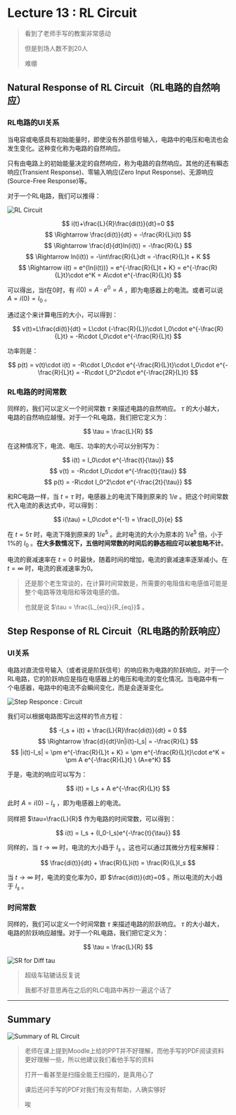 # Lecture 13 : RL Circuit

> 看到了老师手写的教案非常感动
>
> 但是到场人数不到20人
>
> 难绷

## Natural Response of RL Circuit（RL电路的自然响应）

### RL电路的UI关系

当电容或电感具有初始能量时，即使没有外部信号输入，电路中的电压和电流也会发生变化。这种变化称为电路的自然响应。

只有由电路上的初始能量决定的自然响应，称为电路的自然响应。其他的还有瞬态响应(Transient Response)、零输入响应(Zero Input Response)、无源响应(Source-Free Response)等。

对于一个RL电路，我们可以推得：

![RL Circuit](Lecture13.assets/1733123563677.png)

$$
i(t)+\frac{L}{R}\frac{di(t)}{dt}=0
$$
$$
\Rightarrow \frac{di(t)}{dt} = -\frac{R}{L}i(t)
$$
$$
\Rightarrow \frac{d}{dt}ln(i(t)) = -\frac{R}{L}
$$
$$
\Rightarrow ln(i(t)) = -\int\frac{R}{L}dt = -\frac{R}{L}t + K
$$
$$
\Rightarrow i(t) = e^{ln(i(t))} = e^{-\frac{R}{L}t + K} = e^{-\frac{R}{L}t}\cdot e^K = A\cdot e^{-\frac{R}{L}t}
$$

可以得出，当t在0时，有 $i(0) = A\cdot e^0 = A$ ，即为电感器上的电流。或者可以说 $A=i(0)=I_0$ 。

通过这个来计算电压的大小，可以得到：

$$
v(t)=L\frac{di(t)}{dt} = L\cdot (-\frac{R}{L})\cdot I_0\cdot e^{-\frac{R}{L}t} = -R\cdot I_0\cdot e^{-\frac{R}{L}t}
$$

功率则是：

$$
p(t) = v(t)\cdot i(t) = -R\cdot I_0\cdot e^{-\frac{R}{L}t}\cdot I_0\cdot e^{-\frac{R}{L}t} = -R\cdot I_0^2\cdot e^{-\frac{2R}{L}t}
$$

### RL电路的时间常数

同样的，我们可以定义一个时间常数 $\tau$ 来描述电路的自然响应。 $\tau$ 的大小越大，电路的自然响应越慢。对于一个RL电路，我们把它定义为：

$$
\tau = \frac{L}{R}
$$

在这种情况下，电流、电压、功率的大小可以分别写为：

$$
i(t) = I_0\cdot e^{-\frac{t}{\tau}}
$$
$$
v(t) = -R\cdot I_0\cdot e^{-\frac{t}{\tau}}
$$
$$
p(t) = -R\cdot I_0^2\cdot e^{-\frac{2t}{\tau}}
$$

和RC电路一样，当 $t=\tau$ 时，电感器上的电流下降到原来的 $1/e$ 。把这个时间常数代入电流的表达式中，可以得到：

$$
i(\tau) = I_0\cdot e^{-1} = \frac{I_0}{e}
$$

在 $t=5\tau$ 时，电流下降到原来的 $1/e^5$ 。此时电流的大小为原本的 $1/e^5$ 倍，小于1%的 $I_0$ 。**在大多数情况下，五倍时间常数的时间后的静态相应可以被忽略不计**。

电流的衰减速率在 $t=0$ 时最快，随着时间的增加，电流的衰减速率逐渐减小。在 $t=\infty$ 时，电流的衰减速率为0。

> 还是那个老生常谈的，在计算时间常数是，所需要的电阻值和电感值可能是整个电路等效电阻和等效电感的值。
>
> 也就是说 $\tau = \frac{L_{eq}}{R_{eq}}$ 。

## Step Response of RL Circuit（RL电路的阶跃响应）

### UI关系

电路对直流信号输入（或者说是阶跃信号）的响应称为电路的阶跃响应。对于一个RL电路，它的阶跃响应是指在电感器上的电压和电流的变化情况。当电路中有一个电感器，电路中的电流不会瞬间变化，而是会逐渐变化。

![Step Responce : Circuit](Lecture13.assets/1733125467948.png)

我们可以根据电路图写出这样的节点方程：

$$
-I_s + i(t) + \frac{L}{R}\frac{di(t)}{dt} = 0
$$
$$
\Rightarrow \frac{d}{dt}\ln|i(t)-I_s| = -\frac{R}{L}
$$
$$
|i(t)-I_s| = \pm e^{-\frac{R}{L}t + K} = \pm e^{-\frac{R}{L}t}\cdot e^K = \pm A e^{-\frac{R}{L}t} \  (A=e^K)
$$

于是，电流的响应可以写为：

$$
i(t) = I_s + A e^{-\frac{R}{L}t}
$$

此时 $A=i(0)-I_s$ ，即为电感器上的电流。

同样把 $\tau=\frac{L}{R}$ 作为电路的时间常数，可以得到：

$$
i(t) = I_s + (I_0-I_s)e^{-\frac{t}{\tau}}
$$

同样的，当 $t\rightarrow\infty$ 时，电流的大小趋于 $I_s$ 。这也可以通过其微分方程来解释：

$$
\frac{di(t)}{dt} + \frac{R}{L}i(t) = \frac{R}{L}I_s
$$

当 $t\rightarrow\infty$ 时，电流的变化率为0，即 $\frac{di(t)}{dt}=0$ 。所以电流的大小趋于 $I_s$ 。

### 时间常数

同样的，我们可以定义一个时间常数 $\tau$ 来描述电路的阶跃响应。 $\tau$ 的大小越大，电路的阶跃响应越慢。对于一个RL电路，我们把它定义为：

$$
\tau = \frac{L}{R}
$$

![SR for Diff tau](Lecture13.assets/1733126302350.png)

> 超级车轱辘话反复说
>
> 我都不好意思再在之后的RLC电路中再抄一遍这个话了

---

## Summary

![Summary of RL Circuit](Lecture13.assets/1733125144544.png)

> 老师在课上提到Moodle上给的PPT并不好理解，而他手写的PDF阅读资料更好理解一些，所以他建议我们看他手写的资料
>
> 打开一看甚至是扫描全能王扫描的，是真用心了
>
> 课后还问手写的PDF对我们有没有帮助，人确实够好
>
> 唉
